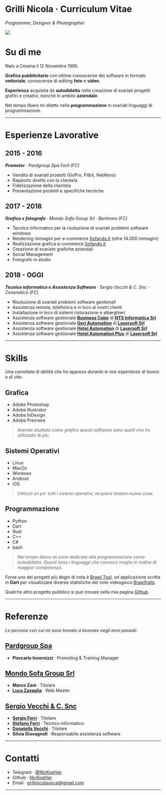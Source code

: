 # Grilli Nicola · Curriculum Vitae

_Programmer, Designer & Photographer_

![](https://avatars.githubusercontent.com/u/53040044)

# Su di me

Nato a Cesena il 12 Novembre 1995.

**Grafico pubblicitario** con ottime conoscenze dei software in formato **vettoriale**, conoscenze di editing **foto** e **video**.

**Esperienza** acquisita da **autodidatta** nella creazione di svariati progetti grafici e creativi, nonché in ambito **aziendale**.

Nel tempo libero mi diletto nella **programmazione** in svariati linguaggi di programmazione.

---

# Esperienze Lavorative

## **2015 - 2016**

_**Promoter** · Pardgroup Spa Forlì (FC)_

- Vendita di svariati prodotti (GoPro, Fitbit, NetAtmo)
- Rapporto diretto con la clientela
- Fidelizzazione della clientela
- Presentazione prodotti e specifiche tecniche

## **2017 - 2018**

_**Grafico e fotografo** · Mondo Sofa Group Srl · Bertinoro (FC)_

- Tecnico informatico per la risoluzione di svariati problemi software windows
- Rendering immagini per e-commerce [Sofando.it](https://sofando.it) (oltre 14.000 immagini)
- Realizzazione grafica e-commerce [Sofando.it](https://sofando.it)
- Creazione di svariate grafiche aziendali
- Social Management
- Fotografo in studio

## **2018 - OGGI**

_**Tecnico informatico e Assistenza Software** · Sergio Vecchi & C. Snc · Cesenatico (FC)_

- Risoluzione di svariati problemi software gestionali
- Assistenza remota, telefonica e in loco ai nostri clienti
- Installazione in loco di sistemi ristorazione e alberghieri
- Assistenza software gestionale **[Business Cube](https://ntsinformatica.it/it/software-erp/business-cube.html)** di **[NTS Informatica Srl](https://ntsinformatica.it/it)**
- Assistenza software gestionale **[Gerì Automation](https://www.lasersoft.it/it/ristorazione/cioccolaterie/easy-geri-automation)** di **[Lasersoft Srl](https://www.lasersoft.it)**
- Assistenza software gestionale **[Hotel Automation](https://www.lasersoft.it/it/hotel/hotel-4-stelle/easy-hotel-automation)** di **[Lasersoft Srl](https://www.lasersoft.it)**
- Assistenza software gestionale **[Hotel Automation Plus](https://www.lasersoft.it/it/hotel/hotel-4-stelle/easy-hotel-automation-plus/)** di **[Lasersoft Srl](https://www.lasersoft.it)**

---

# Skills

_Una carrellata di abilità che ho appreso durante le mie esperienze di lavoro e di vita._

## Grafica

- Adobe Photoshop
- Adobe Illustrator
- Adobe InDesign
- Adobe Premiere

> _Avendo studiato come grafico questi software sono quelli che ho utilizzato di più._

## Sistemi Operativi

- Linux
- MacOs
- Windows
- Android
- iOS

> _Utilizzo un po' tutti i sistemi operativi, mi piace testare nuove cose._

## Programmazione

- Python
- Dart
- Rust
- C++
- C#
- bash

> _Nel tempo libero mi sono dedicato alla programmazione come autodidatta.
> Questi sono i linguaggi che conosco meglio in ordine di maggior competenza._

Forse uno dei progetti più degni di nota è [Brawl Tool](https://play.google.com/store/apps/details?id=com.nickoehler.brawltool), un'applicazione scritta in **Dart** per visualizzare diverse statistiche del noto videogioco [Brawlhalla](https://www.brawlhalla.com).

Qualche altro progetto pubblico si può trovare nella mia pagina [Github](https://github.com/NicKoehler).

---

# Referenze

_Le persone con cui mi sono trovato a lavorare negli anni passati._

## [Pardgroup Spa](https://www.pardgroup.com/)

- **Piercarlo Invernizzi** · Promoting & Training Manager

## [Mondo Sofa Group Srl](https://www.mondosofa.com)

- **Marco Zani** · Titolare
- **[Luca Zavaglia](https://it.linkedin.com/in/luca-zavaglia-05a514121)** · Web Master

## [Sergio Vecchi & C. Snc](http://www.sergiovecchi.it/)

- **[Sergio Ferri](https://it.linkedin.com/in/sergio-ferri-0b0a20177)** · Titolare
- **[Stefano Ferri](https://it.linkedin.com/in/stefano-ferri-5b34a1226)** · Tecnico informatico
- **[Donatella Vecchi](https://it.linkedin.com/in/donatella-vecchi-984189125)** · Titolare
- **Silvia Giovagnoli** · Responsabile assistenza software

---

# Contatti

- Telegram · [@NicKoehler](https://t.me/nickoehler)
- Github · [NicKoehler](https://github.com/NicKoehler)
- Email · [grillinicolavocal@gmail.com](mailto:grillinicolavocal@gmail.com)

---
